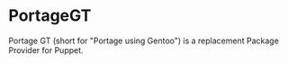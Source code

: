 PortageGT
=========

Portage GT (short for "Portage using Gentoo") is a replacement Package Provider for Puppet.